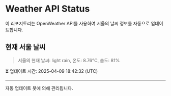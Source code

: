 
# Weather API Status

이 리포지토리는 OpenWeather API를 사용하여 서울의 날씨 정보를 자동으로 업데이트합니다.

## 현재 서울 날씨
> 서울의 현재 날씨: light rain, 온도: 8.76°C, 습도: 81%

⏳ 업데이트 시간: 2025-04-09 18:42:32 (UTC)

---
자동 업데이트 봇에 의해 관리됩니다.
